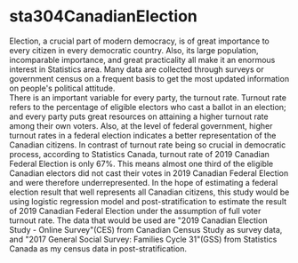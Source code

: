 # sta304CanadianElection

Election, a crucial part of modern democracy, is of great importance to every citizen in every democratic country. Also, its large population, incomparable importance, and great practicality all make it an enormous interest in Statistics area. Many data are collected through surveys or government census on a frequent basis to get the most updated information on people's political attitude.   
There is an important variable for every party, the turnout rate. Turnout rate refers to the percentage of eligible electors who cast a ballot in an election; and every party puts great resources on attaining a higher turnout rate among their own voters. Also, at the level of federal government, higher turnout rates in a federal election indicates a better representation of the Canadian citizens.
In contrast of turnout rate being so crucial in democratic process, according to Statistics Canada, turnout rate of 2019 Canadian Federal Election is only 67%. This means almost one third of the eligible Canadian electors did not cast their votes in 2019 Canadian Federal Election and were therefore underrepresented. 
In the hope of estimating a federal election result that well represents all Canadian citizens, this study would be using logistic regression model and post-stratification to estimate the result of 2019 Canadian Federal Election under the assumption of full voter turnout rate. The data that would be used are "2019 Canadian Election Study - Online Survey"(CES) from Canadian Census Study as survey data, and "2017 General Social Survey: Families Cycle 31"(GSS) from Statistics Canada as my census data in post-stratification.
